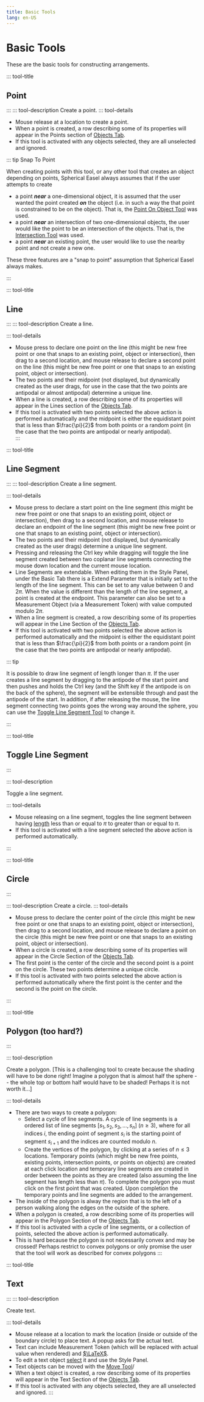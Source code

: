 ```yaml
---
title: Basic Tools
lang: en-US
---
```


# Basic Tools

These are the basic tools for constructing arrangements.

::: tool-title

## Point

:::
::: tool-description
Create a point.
::: tool-details

- Mouse release at a location to create a point.
- When a point is created, a row describing some of its properties will appear in the Points section of [Objects Tab](/userguide/#objects-tab).
- If this tool is activated with any objects selected, they are all unselected and ignored.

::: tip Snap To Point

When creating points with this tool, or any other tool that creates an object depending on points, Spherical Easel always assumes that if the user attempts to create

- a point _**near**_ a one-dimensional object, it is assumed that the user wanted the point created _**on**_ the object (i.e. in such a way the that point is constrained to be on the object). That is, the [Point On Object Tool](/tools/construction.html#point-on-object) was used.
- a point _**near**_ an intersection of two one-dimensional objects, the user would like the point to be an intersection of the objects. That is, the [Intersection Tool](/tools/construction.html#intersection) was used.
- a point _**near**_ an existing point, the user would like to use the nearby point and not create a new one.

These three features are a "snap to point" assumption that Spherical Easel always makes.

:::

::: tool-title

## Line

:::
::: tool-description
Create a line.

::: tool-details

- Mouse press to declare one point on the line (this might be new free point or one that snaps to an existing point, object or intersection), then drag to a second location, and mouse release to declare a second point on the line (this might be new free point or one that snaps to an existing point, object or intersection).
- The two points and their midpoint (not displayed, but dynamically created as the user drags, for use in the case that the two points are antipodal or almost antipodal) determine a unique line.
- When a line is created, a row describing some of its properties will appear in the Lines section of the [Objects Tab](/userguide/#objects-tab).
- If this tool is activated with two points selected the above action is performed automatically and the midpoint is either the equidistant point that is less than $\frac{\pi}{2}$ from both points or a random point (in the case that the two points are antipodal or nearly antipodal).  
  :::

::: tool-title

## Line Segment

:::
::: tool-description
Create a line segment.

::: tool-details

- Mouse press to declare a start point on the line segment (this might be new free point or one that snaps to an existing point, object or intersection), then drag to a second location, and mouse release to declare an endpoint of the line segment (this might be new free point or one that snaps to an existing point, object or intersection).
- The two points and their midpoint (not displayed, but dynamically created as the user drags) determine a unique line segment.
- Pressing and releasing the <kyb>Ctrl</kyb> key while dragging will toggle the line segment created between two coplanar line segments connecting the mouse down location and the current mouse location.
- Line Segments are extendable. When editing them in the Style Panel, under the Basic Tab there is a Extend Parameter that is initially set to the length of the line segment. This can be set to any value between 0 and $2\pi$. When the value is different than the length of the line segment, a point is created at the endpoint. This parameter can also be set to a Measurement Object (via a Measurement Token) with value computed modulo $2\pi$.
- When a line segment is created, a row describing some of its properties will appear in the Line Section of the [Objects Tab](/userguide/#objects-tab).
- If this tool is activated with two points selected the above action is performed automatically and the midpoint is either the equidistant point that is less than $\frac{\pi}{2}$ from both points or a random point (in the case that the two points are antipodal or nearly antipodal).

::: tip

It is possible to draw line segment of length longer than $\pi$. If the user creates a line segment by dragging to the antipode of the start point and then pushes and holds the <kyb>Ctrl</kyb> key (and the <kyb>Shift</kyb> key if the antipode is on the back of the sphere), the segment will be extensible through and past the antipode of the start. In addition, if after releasing the mouse, the line segment connecting two points goes the wrong way around the sphere, you can use the [Toggle Line Segment Tool](/tools/basic.html#toggle-line-segment) to change it.

:::

::: tool-title

## Toggle Line Segment

:::

::: tool-description

Toggle a line segment.

::: tool-details

- Mouse releasing on a line segment, toggles the line segment between having [length](/tools/measurement.html#length) less than or equal to $\pi$ to greater than or equal to $\pi$.
- If this tool is activated with a line segment selected the above action is performed automatically.

:::

::: tool-title

## Circle

:::

::: tool-description
Create a circle.
::: tool-details

- Mouse press to declare the center point of the circle (this might be new free point or one that snaps to an existing point, object or intersection), then drag to a second location, and mouse release to declare a point on the circle (this might be new free point or one that snaps to an existing point, object or intersection).
- When a circle is created, a row describing some of its properties will appear in the Circle Section of the [Objects Tab](/userguide/#objects-tab).
- The first point is the center of the circle and the second point is a point on the circle. These two points determine a unique circle.
- If this tool is activated with two points selected the above action is performed automatically where the first point is the center and the second is the point on the circle.

:::

::: tool-title

## Polygon (too hard?)

:::

::: tool-description

Create a polygon. [This is a challenging tool to create because the shading will have to be done right! Imagine a polygon that is almost half the sphere -- the whole top or bottom half would have to be shaded! Perhaps it is not worth it...]

::: tool-details

- There are two ways to create a polygon:
  - Select a cycle of line segments. A cycle of line segments is a ordered list of line segments $[s_1, s_2, s_3, \ldots , s_n]$ ($n \geq 3$), where for all indices $i$, the ending point of segment $s_i$ is the starting point of segment $s_{i+1}$ and the indices are counted modulo $n$.
  - Create the vertices of the polygon, by clicking at a series of $n \leq 3$ locations. Temporary points (which might be new free points, existing points, intersection points, or points on objects) are created at each click location and temporary line segments are created in order between the points as they are created (also assuming the line segment has length less than $\pi$). To complete the polygon you must click on the first point that was created. Upon completion the temporary points and line segments are added to the arrangement.
- The inside of the polygon is alway the region that is to the left of a person walking along the edges on the outside of the sphere.
- When a polygon is created, a row describing some of its properties will appear in the Polygon Section of the [Objects Tab](/userguide/#objects-tab).
- If this tool is activated with a cycle of line segments, or a collection of points, selected the above action is performed automatically.
- This is hard because the polygon is not necessarily convex and may be crossed! Perhaps restrict to convex polygons or only promise the user that the tool will work as described for convex polygons
  :::

::: tool-title

## Text

:::
::: tool-description

Create text.

::: tool-details

- Mouse release at a location to mark the location (inside or outside of the boundary circle) to place text. A popup asks for the actual text.
- Text can include Measurement Token (which will be replaced with actual value when rendered) and [$\LaTeX$](https://en.wikipedia.org/wiki/LaTeX).
- To edit a text object [select](/tools/edit.html#selection) it and use the Style Panel.
- Text objects can be moved with the [Move Tool](/tools/display.html#move)/
- When a text object is created, a row describing some of its properties will appear in the Text Section of the [Objects Tab](/userguide/#objects-tab).
- If this tool is activated with any objects selected, they are all unselected and ignored.
  :::
